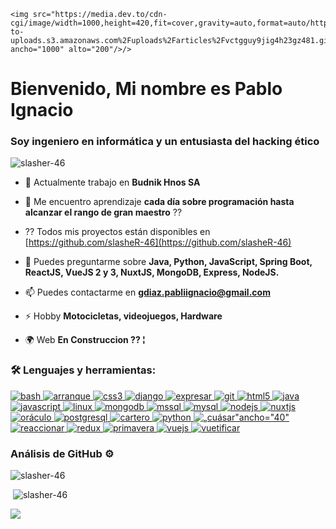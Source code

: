     <img src="https://media.dev.to/cdn-cgi/image/width=1000,height=420,fit=cover,gravity=auto,format=auto/https%3A%2F%2Fdev-to-uploads.s3.amazonaws.com%2Fuploads%2Farticles%2Fvctgguy9jig4h23gz481.gif" ancho="1000" alto="200"/>/>
  <h1 alinear="centro">Bienvenido, Mi nombre es Pablo Ignacio </h1>
  <h3 alinear="centro">Soy ingeniero en informática y un entusiasta del hacking ético</h3>

  <p alinear="centro"> <img src="https://komarev.com/ghpvc/?username=slasher-46&label=Profile%20views&color=0e75b6&estilo=flat" alt="slasher-46" /> </p>

- 🔭 Actualmente trabajo en **Budnik Hnos SA**

- 🌱 Me encuentro aprendizaje **cada día sobre programación hasta alcanzar el rango de gran maestro** ⁇ 

- ?? Todos mis proyectos están disponibles en [https://github.com/slasheR-46](https://github.com/slasheR-46)

- 💬 Puedes preguntarme sobre **Java, Python, JavaScript, Spring Boot, ReactJS, VueJS 2 y 3, NuxtJS, MongoDB, Express, NodeJS.**

- 📫 Puedes contactarme en **gdiaz.pabliignacio@gmail.com**

- ⚡ Hobby **Motocicletas, videojuegos, Hardware**

- 🌍 Web **En Construccion ?? ¦**

<h3 alinear="centro">🛠 Lenguajes y herramientas:</h3>
<p alinear="izquierda"> <a href="https://www.gnu.org/software/bash/" objetivo="_blanc" rel="noreferrer"> <img src="https://www.vectorlogo.zone/logos/gnu_bash/gnu_bash-icon.svg" alt="bash" ancho="40" alta="40"/> </a> <a href="https://getbootstrap.com" objetivo="_blanc" rel="noreferrer"> <img src="https://raw.githubusercontent.com/devicons/devicon/master/icons/bootstrap/bootstrap-plain-wordmark.svg" alt="arranque" ancho="40" alta="40"/> </a> <a href="https://www.w3schools.com/css/" objetivo="_blanc" rel="noreferrer"> <img src="https://raw.githubusercontent.com/devicons/devicon/master/icons/css3/css3-original-wordmark.svg" alt="css3" ancho="40" alta="40"/> </a> <a href="https://www.djangoproject.com/" objetivo="_blanc" rel="noreferrer"> <img src="https://cdn.worldvectorlogo.com/logos/django.svg" alt="django" ancho="40" alta="40"/> </a> <a href="https://expressjs.com" objetivo="_blanc" rel="noreferrer"> <img src="https://raw.githubusercontent.com/devicons/devicon/master/icons/express/express-original-wordmark.svg" alt="expresar" ancho="40" alta="40"/> </a> <a href="https://git-scm.com/" objetivo="_blanc" rel="noreferrer"> <img src="https://www.vectorlogo.zone/logos/git-scm/git-scm-icon.svg" alt="git" ancho="40" alta="40"/> </a> <a href="https://www.w3.org/html/" objetivo="_blanc" rel="noreferrer"> <img src="https://raw.githubusercontent.com/devicons/devicon/master/icons/html5/html5-original-wordmark.svg" alt="html5" ancho="40" alta="40"/> </a> <a href="https://www.java.com" objetivo="_blanc" rel="noreferrer"> <img src="https://raw.githubusercontent.com/devicons/devicon/master/icons/java/java-original.svg" alt="java" ancho="40" alta="40"/> </a> <a href="https://developer.mozilla.org/en-US/docs/Web/JavaScript" objetivo="_blanc" rel="noreferrer"> <img src="https://raw.githubusercontent.com/devicons/devicon/master/icons/javascript/javascript-original.svg" alt="javascript" ancho="40" alta="40"/> </a> <a href="https://www.linux.org/" objetivo="_blanc" rel="noreferrer"> <img src="https://raw.githubusercontent.com/devicons/devicon/master/icons/linux/linux-original.svg" alt="linux" ancho="40" alta="40"/> </a> <a href="https://www.mongodb.com/" objetivo="_blanc" rel="noreferrer"> <img src="https://raw.githubusercontent.com/devicons/devicon/master/icons/mongodb/mongodb-original-wordmark.svg" alt="mongodb" ancho="40" alta="40"/> </a> <a href="https://www.microsoft.com/en-us/sql-server" objetivo="_blanc" rel="noreferrer"> <img src="https://www.svgrepo.com/show/303229/microsoft-sql-server-logo.svg" alt="mssql" ancho="40" alta="40"/> </a> <a href="https://www.mysql.com/" objetivo="_blanc" rel="noreferrer"> <img src="https://raw.githubusercontent.com/devicons/devicon/master/icons/mysql/mysql-original-wordmark.svg" alt="mysql" ancho="40" alta="40"/> </a> <a href="https://nodejs.org" objetivo="_blanc" rel="noreferrer"> <img src="https://raw.githubusercontent.com/devicons/devicon/master/icons/nodejs/nodejs-original-wordmark.svg" alt="nodejs" ancho="40" alta="40"/> </a> <a href="https://nuxtjs.org/" objetivo="_blanc" rel="noreferrer"> <img src="https://www.vectorlogo.zone/logos/nuxtjs/nuxtjs-icon.svg" alt="nuxtjs" ancho="40" alta="40"/> </a> <a href="https://www.oracle.com/" objetivo="_blanc" rel="noreferrer"> <img src="https://raw.githubusercontent.com/devicons/devicon/master/icons/oracle/oracle-original.svg" alt="oráculo" ancho="40" alta="40"/> </a> <a href="https://www.postgresql.org" objetivo="_blanc" rel="noreferrer"> <img src="https://raw.githubusercontent.com/devicons/devicon/master/icons/postgresql/postgresql-original-wordmark.svg" alt="postgresql" ancho="40" alta="40"/> </a> <a href="https://postman.com" objetivo="_blanc" rel="noreferrer"> <img src="https://www.vectorlogo.zone/logos/getpostman/getpostman-icon.svg" alt="cartero" ancho="40" alta="40"/> </a> <a href="https://www.python.org" objetivo="_blanc" rel="noreferrer"> <img src="https://raw.githubusercontent.com/devicons/devicon/master/icons/python/python-original.svg" alt="python" ancho="40" alta="40"/> </a> <a href="https://quasar.dev/" objetivo="_blanc" rel="noreferrer"> <img src="https://cdn.quasar.dev/logo/svg/quasar-logo.svg" alt=„cuásar"ancho="40" alta="40"/> </a> <a href="https://reactjs.org/" objetivo="_blanc" rel="noreferrer"> <img src="https://raw.githubusercontent.com/devicons/devicon/master/icons/react/react-original-wordmark.svg" alt="reaccionar" ancho="40" alta="40"/> </a> <a href="https://redux.js.org" objetivo="_blanc" rel="noreferrer"> <img src="https://raw.githubusercontent.com/devicons/devicon/master/icons/redux/redux-original.svg" alt="redux" ancho="40" alta="40"/> </a> <a href="https://spring.io/" objetivo="_blanc" rel="noreferrer"> <img src="https://www.vectorlogo.zone/logos/springio/springio-icon.svg" alt="primavera" ancho="40" alta="40"/> </a> <a href="https://vuejs.org/" objetivo="_blanc" rel="noreferrer"> <img src="https://raw.githubusercontent.com/devicons/devicon/master/icons/vuejs/vuejs-original-wordmark.svg" alt="vuejs" ancho="40" alta="40"/> </a> <a href="https://vuetifyjs.com/en/" objetivo="_blanc" rel="noreferrer"> <img src="https://bestofjs.org/logos/vuetify.svg" alt="vuetificar" ancho="40" alta="40"/> </a> 
</p>
  
<h3 alinear="centro">Análisis de GitHub ⚙</h3>

<p><img alinear="izquierda" src="https://github-readme-stats.vercel.app/api/top-langs?username=slasher-46&show_icons=true&local=en&diseño=compacto" alt="slasher-46" /></p>

<p>&nbsp;<img alinear="centro" src="https://github-readme-stats.vercel.app/api?username=slasher-46&show_icons=true&locale=en" alt="slasher-46" /></p>


<img src="https://media.giphy.com/media/yl3XErRq8qmmA/giphy.gif" ancho="1000" alta="200"/>
